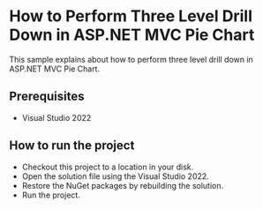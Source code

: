 # How to Perform Three Level Drill Down in ASP.NET MVC Pie Chart

This sample explains about how to perform three level drill down in ASP.NET MVC Pie Chart.

## Prerequisites

* Visual Studio 2022

## How to run the project

* Checkout this project to a location in your disk.
* Open the solution file using the Visual Studio 2022.
* Restore the NuGet packages by rebuilding the solution.
* Run the project.